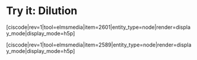 # Try it: Dilution



[ciscode|rev=1|tool=elmsmedia|item=2601|entity_type=node|render=display_mode|display_mode=h5p]


[ciscode|rev=1|tool=elmsmedia|item=2589|entity_type=node|render=display_mode|display_mode=h5p]

<houck-math> </houck-math>